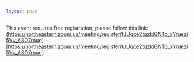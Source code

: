```yaml
---
layout: page
---
```


This event requires free registration, please follow this link: (https://northeastern.zoom.us/meeting/register/tJUqce2tqzkiGNTo_xYruezi5Vv_A8O7rnug)[https://northeastern.zoom.us/meeting/register/tJUqce2tqzkiGNTo_xYruezi5Vv_A8O7rnug]